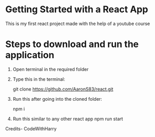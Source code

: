 # Getting Started with a React App

This is my first react project made with the help of a youtube course

# Steps to download and run the application

1) Open terminal in the required folder
2) Type this in the terminal:
   
   git clone https://github.com/AaronS83/react.git
4) Run this after going into the cloned folder:
   
   npm i
6) Run this similar to any other react app
   npm run start

Credits- CodeWithHarry
